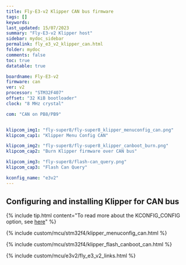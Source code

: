 ```yaml
---
title: Fly-E3-v2 Klipper CAN bus firmware
tags: []
keywords: 
last_updated: 15/07/2023
summary: "Fly-E3-v2 Klipper host"
sidebar: mydoc_sidebar
permalink: fly_e3_v2_klipper_can.html
folder: mydoc
comments: false
toc: true
datatable: true

boardname: Fly-E3-v2
firmware: can
ver: v2
processor: "STM32F407"
offset: "32 KiB bootloader"
clock: "8 MHz crystal"

com: "CAN on PB8/PB9"


klipcom_img1: "fly-super8/fly-super8_klipper_menuconfig_can.png"
klipcom_cap1: "Klipper Menu Config CAN"

klipcom_img2: "fly-super8/fly-super8_klipper_canboot_burn.png"
klipcom_cap2: "Burn Klipper firmware over CAN bus"

klipcom_img3: "fly-super8/flash-can_query.png"
klipcom_cap3: "Flash Can Query"

kconfig_name: "e3v2"
---
```


## Configuring and installing Klipper for CAN bus

{% include tip.html content="To read more about the KCONFIG_CONFIG option, see [here](https://docs.vorondesign.com/community/howto/drachenkatze/automating_klipper_mcu_updates.html)" %}

{% include custom/mcu/stm32f4/klipper_menuconfig_can.html %}

{% include custom/mcu/stm32f4/klipper_flash_canboot_can.html %}

{% include custom/mcu/e3v2/fly_e3_v2_links.html %}
